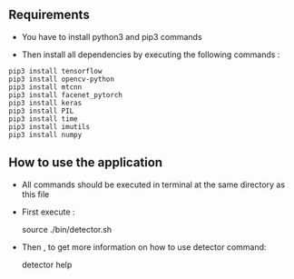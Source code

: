 ## Requirements

* You have to install python3 and pip3 commands

* Then install all dependencies by executing the following commands :
```
pip3 install tensorflow
pip3 install opencv-python
pip3 install mtcnn
pip3 install facenet_pytorch
pip3 install keras
pip3 install PIL
pip3 install time
pip3 install imutils
pip3 install numpy
```


## How to use the application
* All commands should be executed in terminal at the same directory as this file

* First execute :
	
	source ./bin/detector.sh
	
* Then , to get more information on how to use detector command:
	
	detector help
	
